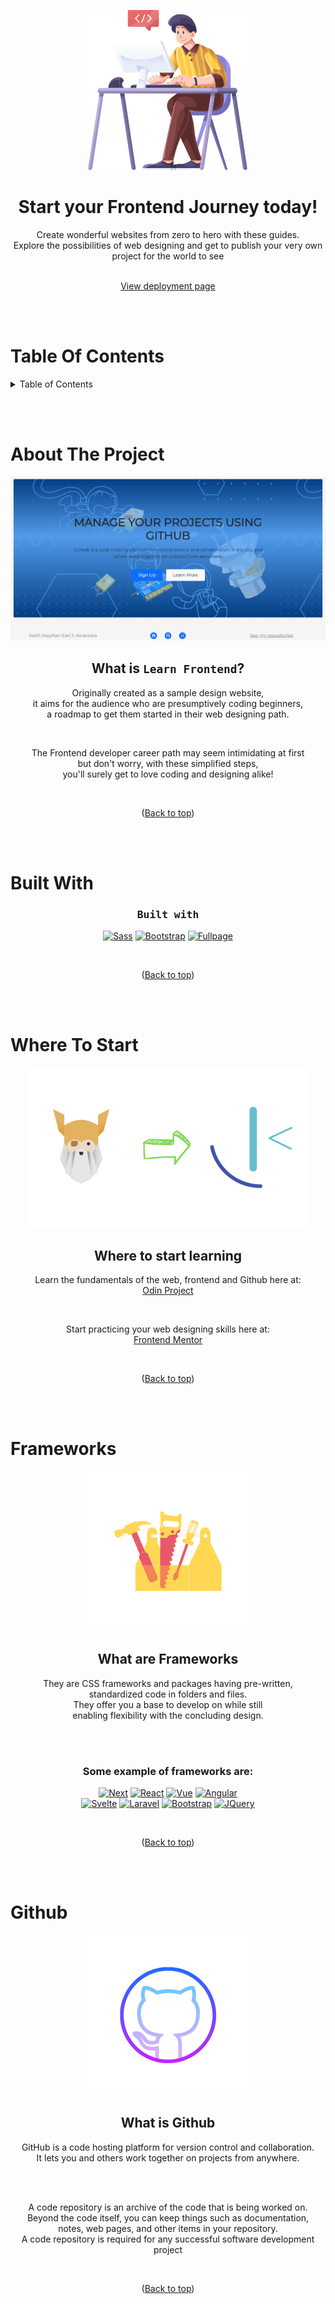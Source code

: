 <!-- HEADER -->

<br><br>
<div align="center">
  <a href="https://github.com/StephenAlcantara/learn-frontend">
    <img src="README-assets/logo.png">
   </a>
   
   <h1>Start your Frontend Journey today!</h1>
   <p>Create wonderful websites from zero to hero with these guides. <br>
   Explore the possibilities of web designing and get to publish your very own project for the world to see</p>
   
   <br>
   
   <a href="https://stephenalcantara.github.io/learn-frontend/">
    View deployment page
   </a>
</div>
   
   <br><br>

<!-- TABLE OF CONTENTS -->

# Table Of Contents

<details>
   <summary>Table of Contents</summary>
      <ol>
        <li>
          <a href="#about-the-project">About Learn Frontend</a>
          <ul>
            <li>
              <a href="#built-with">Built with</a>
            </li>
          </ul>
        </li>
        <li>
          <a href="#where-to-start">Where to start learning</a>
        </li>
        <li>
          <a href="#frameworks">Using frameworks</a>
        </li>
        <li>
          <a href="#github">Create your own Github repo</a>
        </li>
      </ol>
</details>

<br><br>

<!-- ABOUT LEARN FRONTEND -->

# About The Project

<div align="center"> 
  <img src="README-assets/screenshot.png">
  
  <h2 id="about">What is <code>Learn Frontend</code>?</h2>
  <p>Originally created as a sample design website, <br>
  it aims for the audience who are presumptively coding beginners, <br>
  a roadmap to get them started in their web designing path.</p>
  <br>
  <p>The Frontend developer career path may seem intimidating at first <br>
  but don't worry, with these simplified steps, <br>
  you'll surely get to love coding and designing alike!</p>
  
  <br><p>(<a href="#table-of-contents">Back to top</a>)</p>
  
  <br><br>
</div>

<!-- BUILT WITH -->

# Built With

<div align="center"> 
  <h3>
    <kbd>Built with</kbd>
  </h3>
  
  [![Sass][Sass]][Sass-url]
  [![Bootstrap][Bootstrap.com]][Bootstrap-url]
  [![Fullpage][Fullpage]][Fullpage-url]
  
  <br><p>(<a href="#table-of-contents">Back to top</a>)</p>
  
  <br><br>
</div>

<!-- WHERE TO START LEARNING -->

# Where To Start

<div align="center"> 
  
  <img src="README-assets/start-learning.png">

  <h2>Where to start learning</h2>
    <p>Learn the fundamentals of the web, frontend and Github here at:<br>
      <a href="https://www.theodinproject.com/">Odin Project</a>
    </p>
    <br>
    <p>Start practicing your web designing skills here at:<br>
     <a href="https://www.frontendmentor.io/">Frontend Mentor</a>
   </p>
   
   <br><p>(<a href="#table-of-contents">Back to top</a>)</p>
   
   <br><br>
</div>

<!-- USING FRAMEWORKS -->

# Frameworks

<div align="center">
  
  <img src="README-assets/frameworks.png">

  <h2>What are Frameworks</h2>
  <p>They are CSS frameworks and packages having pre-written, <br>
  standardized code in folders and files. <br>
  They offer you a base to develop on while still <br>
  enabling flexibility with the concluding design.</p>
  
  <br><br>
  
  <h3>Some example of frameworks are:</h3>
  
  [![Next][Next.js]][Next-url]
  [![React][React.js]][React-url]
  [![Vue][Vue.js]][Vue-url]
  [![Angular][Angular.io]][Angular-url] 
  <br>
  [![Svelte][Svelte.dev]][Svelte-url]
  [![Laravel][Laravel.com]][Laravel-url]
  [![Bootstrap][Bootstrap.com]][Bootstrap-url]
  [![JQuery][JQuery.com]][JQuery-url]
  
  <br><p>(<a href="#table-of-contents">Back to top</a>)</p>
  
  <br><br>
</div>

<!-- GITHUB -->

# Github

<div align="center"> 
  
  <img src="README-assets/github.png">

  <h2>What is Github</h2>

  <p>GitHub is a code hosting platform for version control and collaboration. <br>
  It lets you and others work together on projects from anywhere.</p>
  
  <br><br>
  
  <p>A code repository is an archive of the code that is being worked on. <br>
  Beyond the code itself, you can keep things such as documentation, <br>
  notes, web pages, and other items in your repository. <br>
  A code repository is required for any successful software development project</p>
  
  <br><p>(<a href="#table-of-contents">Back to top</a>)</p>
</div>


[Sass]: https://img.shields.io/badge/Sass-FF69B4?style=for-the-badge&logo=sass&logoColor=white
[Sass-url]: https://sass-lang.com/

[Bootstrap.com]: https://img.shields.io/badge/Bootstrap-563D7C?style=for-the-badge&logo=bootstrap&logoColor=white
[Bootstrap-url]: https://getbootstrap.com

[Fullpage]: https://img.shields.io/badge/Fullpage.js-ffff00?style=for-the-badge&logo=javascript&logoColor=white
[Fullpage-url]: https://alvarotrigo.com/fullPage/

[Next.js]: https://img.shields.io/badge/next.js-000000?style=for-the-badge&logo=nextdotjs&logoColor=white
[Next-url]: https://nextjs.org/

[React.js]: https://img.shields.io/badge/React-20232A?style=for-the-badge&logo=react&logoColor=61DAFB
[React-url]: https://reactjs.org/

[Vue.js]: https://img.shields.io/badge/Vue.js-35495E?style=for-the-badge&logo=vuedotjs&logoColor=4FC08D
[Vue-url]: https://vuejs.org/

[Angular.io]: https://img.shields.io/badge/Angular-DD0031?style=for-the-badge&logo=angular&logoColor=white
[Angular-url]: https://angular.io/

[Svelte.dev]: https://img.shields.io/badge/Svelte-4A4A55?style=for-the-badge&logo=svelte&logoColor=FF3E00
[Svelte-url]: https://svelte.dev/

[Laravel.com]: https://img.shields.io/badge/Laravel-FF2D20?style=for-the-badge&logo=laravel&logoColor=white
[Laravel-url]: https://laravel.com

[JQuery.com]: https://img.shields.io/badge/jQuery-0769AD?style=for-the-badge&logo=jquery&logoColor=white
[JQuery-url]: https://jquery.com
